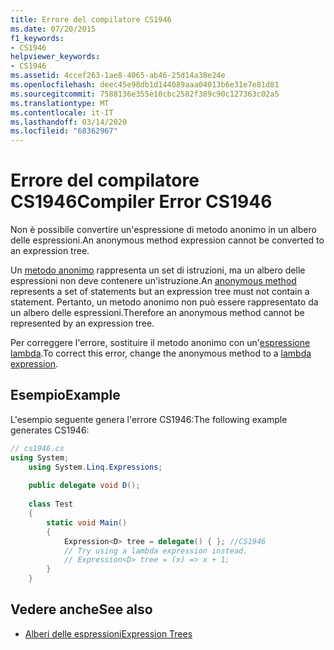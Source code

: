 ```yaml
---
title: Errore del compilatore CS1946
ms.date: 07/20/2015
f1_keywords:
- CS1946
helpviewer_keywords:
- CS1946
ms.assetid: 4ccef263-1ae8-4065-ab46-25d14a38e24e
ms.openlocfilehash: deec45e98db1d144089aaa04013b6e31e7e81d81
ms.sourcegitcommit: 7588136e355e10cbc2582f389c90c127363c02a5
ms.translationtype: MT
ms.contentlocale: it-IT
ms.lasthandoff: 03/14/2020
ms.locfileid: "68362967"
---
```

# <a name="compiler-error-cs1946"></a><span data-ttu-id="93554-102">Errore del compilatore CS1946</span><span class="sxs-lookup"><span data-stu-id="93554-102">Compiler Error CS1946</span></span>

<span data-ttu-id="93554-103">Non è possibile convertire un'espressione di metodo anonimo in un albero delle espressioni.</span><span class="sxs-lookup"><span data-stu-id="93554-103">An anonymous method expression cannot be converted to an expression tree.</span></span>

<span data-ttu-id="93554-104">Un [metodo anonimo](../operators/delegate-operator.md) rappresenta un set di istruzioni, ma un albero delle espressioni non deve contenere un'istruzione.</span><span class="sxs-lookup"><span data-stu-id="93554-104">An [anonymous method](../operators/delegate-operator.md) represents a set of statements but an expression tree must not contain a statement.</span></span> <span data-ttu-id="93554-105">Pertanto, un metodo anonimo non può essere rappresentato da un albero delle espressioni.</span><span class="sxs-lookup"><span data-stu-id="93554-105">Therefore an anonymous method cannot be represented by an expression tree.</span></span>

<span data-ttu-id="93554-106">Per correggere l'errore, sostituire il metodo anonimo con un'[espressione lambda](../../programming-guide/statements-expressions-operators/lambda-expressions.md).</span><span class="sxs-lookup"><span data-stu-id="93554-106">To correct this error, change the anonymous method to a [lambda expression](../../programming-guide/statements-expressions-operators/lambda-expressions.md).</span></span>
  
## <a name="example"></a><span data-ttu-id="93554-107">Esempio</span><span class="sxs-lookup"><span data-stu-id="93554-107">Example</span></span>

<span data-ttu-id="93554-108">L'esempio seguente genera l'errore CS1946:</span><span class="sxs-lookup"><span data-stu-id="93554-108">The following example generates CS1946:</span></span>  

```csharp
// cs1946.cs  
using System;  
    using System.Linq.Expressions;  
  
    public delegate void D();  
  
    class Test  
    {  
        static void Main()  
        {  
            Expression<D> tree = delegate() { }; //CS1946  
            // Try using a lambda expression instead.  
            // Expression<D> tree = (x) => x + 1;  
        }  
    }  
```

## <a name="see-also"></a><span data-ttu-id="93554-109">Vedere anche</span><span class="sxs-lookup"><span data-stu-id="93554-109">See also</span></span>

- [<span data-ttu-id="93554-110">Alberi delle espressioni</span><span class="sxs-lookup"><span data-stu-id="93554-110">Expression Trees</span></span>](../../programming-guide/concepts/expression-trees/index.md)
